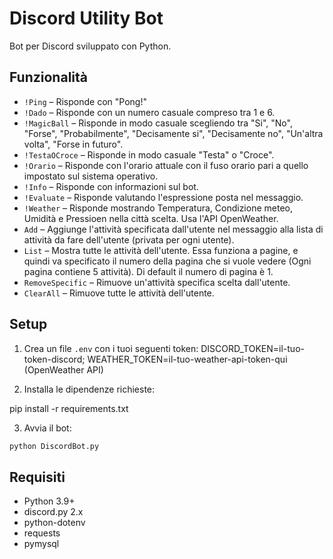 # Discord Utility Bot

Bot per Discord sviluppato con Python. 

## Funzionalità

- `!Ping` – Risponde con "Pong!"
- `!Dado` – Risponde con un numero casuale compreso tra 1 e 6.
- `!MagicBall` – Risponde in modo casuale scegliendo tra "Si", "No", "Forse", "Probabilmente", "Decisamente si", "Decisamente no", "Un'altra volta", "Forse in futuro".
- `!TestaOCroce` – Risponde in modo casuale "Testa" o "Croce".
- `!Orario` – Risponde con l'orario attuale con il fuso orario pari a quello impostato sul sistema operativo. 
- `!Info` – Risponde con informazioni sul bot.
- `!Evaluate` – Risponde valutando l'espressione posta nel messaggio.
- `!Weather` – Risponde mostrando Temperatura, Condizione meteo, Umidità e Pressioen nella città scelta. Usa l'API OpenWeather.
- `Add` – Aggiunge l'attività specificata dall'utente nel messaggio alla lista di attività da fare dell'utente (privata per ogni utente).
- `List` – Mostra tutte le attività dell'utente. Essa funziona a pagine, e quindi va specificato il numero della pagina che si vuole vedere (Ogni pagina contiene 5 attività). Di default il numero di pagina è 1.
- `RemoveSpecific` – Rimuove un'attività specifica scelta dall'utente.
- `ClearAll` – Rimuove tutte le attività dell'utente. 

## Setup 

1. Crea un file `.env` con i tuoi seguenti token:
DISCORD_TOKEN=il-tuo-token-discord;
WEATHER_TOKEN=il-tuo-weather-api-token-qui (OpenWeather API)

2. Installa le dipendenze richieste:

pip install -r requirements.txt


3. Avvia il bot:

```bash
python DiscordBot.py
```

## Requisiti

- Python 3.9+
- discord.py 2.x
- python-dotenv
- requests
- pymysql